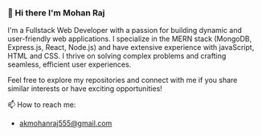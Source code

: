 ### 👋 Hi there I'm Mohan Raj 

I'm a Fullstack Web Developer with a passion for building dynamic and user-friendly web applications. I specialize in the MERN stack (MongoDB, Express.js, React, Node.js) and have extensive experience with javaScript, HTML and CSS. I thrive on solving complex problems and crafting seamless, efficient user experiences.

Feel free to explore my repositories and connect with me if you share similar interests or have exciting opportunities!

📫 How to reach me:
- akmohanraj555@gmail.com


<!--
**MohanRajA9/MohanRajA9** is a ✨ _special_ ✨ repository because its `README.md` (this file) appears on your GitHub profile.

Here are some ideas to get you started:

- 🔭 I’m currently working on ...
- 🌱 I’m currently learning ...
- 👯 I’m looking to collaborate on ...
- 🤔 I’m looking for help with ...
- 💬 Ask me about ...
- 📫 How to reach me: ...
- 😄 Pronouns: ...
- ⚡ Fun fact: ...
-->
